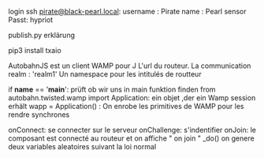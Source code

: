 
 


login
ssh pirate@black-pearl.local:
username : Pirate 
name : Pearl sensor 
Passt: hypriot





 publish.py erklärung

 pip3 install txaio

 AutobahnJS est un client WAMP pour J
 L'url du routeur. La communication
 realm : 'realm1'  Un namespace pour les intitulés de routteur



















if __name__ == '__main__': prüft ob wir uns in main funktion finden
from autobahn.twisted.wamp import Application: ein objet ,der ein Wamp session erhält 
wapp = Application() : On enrobe les primitives de WAMP pour les rendre synchrones

onConnect: se connecter sur le serveur
onChallenge: s'indentifier
onJoin: le composant est connecté au routeur et on affiche " on join "
	_do() on genere deux variables aleatoires suivant la loi normal   









    



